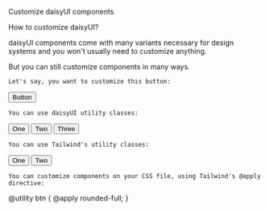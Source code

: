 Customize daisyUI components

How to customize daisyUI?

daisyUI components come with many variants necessary for design systems and you won't usually need to customize anything.

But you can still customize components in many ways.

    Let's say, you want to customize this button:

<button class="btn">Button</button>

    You can use daisyUI utility classes:

<button class="btn btn-primary">One</button>
<button class="btn btn-secondary">Two</button>
<button class="btn btn-accent btn-outline">Three</button>

    You can use Tailwind's utility classes:

<button class="btn rounded-full">One</button>
<button class="btn rounded-none px-16">Two</button>

    You can customize components on your CSS file, using Tailwind's @apply directive:

@utility btn {
  @apply rounded-full;
}